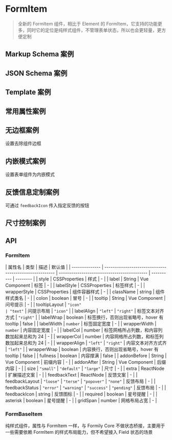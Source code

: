 # FormItem

> 全新的 FormItem 组件，相比于 Element 的 FormItem，它支持的功能更多，同时它的定位是纯样式组件，不管理表单状态，所以也会更轻量，更方便定制

## Markup Schema 案例

<dumi-previewer demoPath="guide/form-item/markup-schema" />

## JSON Schema 案例

<dumi-previewer demoPath="guide/form-item/json-schema" />

## Template 案例

<dumi-previewer demoPath="guide/form-item/template" />

## 常用属性案例

<dumi-previewer demoPath="guide/form-item/common" />

## 无边框案例

设置去除组件边框

<dumi-previewer demoPath="guide/form-item/bordered-none" />

## 内嵌模式案例

设置表单组件为内嵌模式

<dumi-previewer demoPath="guide/form-item/inset" />

## 反馈信息定制案例

可通过 `feedbackIcon` 传入指定反馈的按钮

<dumi-previewer demoPath="guide/form-item/feedback" />

## 尺寸控制案例

<dumi-previewer demoPath="guide/form-item/size" />

## API

### FormItem

| 属性名         | 类型                                                   | 描述                                        | 默认值     |
| -------------- | ------------------------------------------------------ | ------------------------------------------- | ---------- | -------- |
| style          | CSSProperties                                          | 样式                                        | -          |
| label          | String \| Vue Component                                | 标签                                        | -          |
| labelStyle     | CSSProperties                                          | 标签样式                                    | -          |
| wrapperStyle   | CSSProperties                                          | 组件容器样式                                | -          |
| className      | string                                                 | 组件样式类名                                | -          |
| colon          | boolean                                                | 冒号                                        | -          |
| tooltip        | String \| Vue Component                                | 问号提示                                    | -          |
| tooltipLayout  | `"icon"                                                | "text"`                                     | 问提示布局 | `"icon"` |
| labelAlign     | `"left"` \| `"right"`                                  | 标签文本对齐方式                            | `"right"`  |
| labelWrap      | boolean                                                | 标签换⾏，否则出现省略号，hover 有 tooltip  | false      |
| labelWidth     | `number`                                               | 标签固定宽度                                | -          |
| wrapperWidth   | `number`                                               | 内容固定宽度                                | -          |
| labelCol       | number                                                 | 标签⽹格所占列数，和内容列数加起来总和为 24 | -          |
| wrapperCol     | number                                                 | 内容⽹格所占列数，和标签列数加起来总和为 24 | -          |
| wrapperAlign   | `"left"` \| `"right"`                                  | 内容文本对齐方式⻬                          | `"left"`   |
| wrapperWrap    | boolean                                                | 内容换⾏，否则出现省略号，hover 有 tooltip  | false      |
| fullness       | boolean                                                | 内容撑满                                    | false      |
| addonBefore    | String \| Vue Component                                | 前缀内容                                    | -          |
| addonAfter     | String \| Vue Component                                | 后缀内容                                    | -          |
| size           | `"small"` \| `"default"` \| `"large"`                  | 尺⼨                                        | -          |
| extra          | ReactNode                                              | 扩展描述⽂案                                | -          |
| feedbackText   | ReactNode                                              | 反馈⽂案                                    | -          |
| feedbackLayout | `"loose"` \| `"terse"` \| `"popover"` \| `"none"`      | 反馈布局                                    | -          |
| feedbackStatus | `"error"` \| `"warning"` \| `"success"` \| `"pending"` | 反馈布局                                    | -          |
| feedbackIcon   | string                                                 | 反馈图标                                    | -          |
| required       | boolean                                                | 星号提醒                                    | -          |
| asterisk       | boolean                                                | 星号提醒                                    | -          |
| gridSpan       | number                                                 | ⽹格布局占宽                                | -          |

### FormBaseItem

纯样式组件，属性与 FormItem 一样，与 Formily Core 不做状态桥接，主要用于一些需要依赖 FormItem 的样式布局能力，但不希望接入 Field 状态的场景
